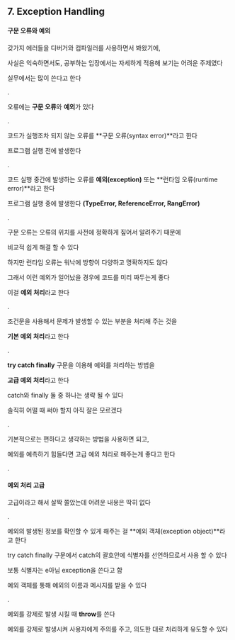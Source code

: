## 7. Exception Handling

#### 구문 오류와 예외

갖가지 에러들을 디버거와 컴파일러를 사용하면서 봐왔기에,

사실은 익숙하면서도, 공부하는 입장에서는 자세하게 적용해 보기는 어려운 주제였다

실무에서는 많이 쓴다고 한다

.

오류에는 **구문 오류**와 **예외**가 있다

.

코드가 실행조차 되지 않는 오류를 **구문 오류(syntax error)**라고 한다

프로그램 실행 전에 발생한다

.

코드 실행 중간에 발생하는 오류를 **예외(exception)** 또는 **런타임 오류(runtime error)**라고 한다

프로그램 실행 중에 발생한다 **(TypeError, ReferenceError, RangError)**

.

구문 오류는 오류의 위치를 사전에 정확하게 짚어서 알려주기 때문에

비교적 쉽게 해결 할 수 있다

하지만 런타임 오류는 워낙에 방향이 다양하고 명확하지도 않다

그래서 이런 예외가 일어났을 경우에 코드를 미리 짜두는게 좋다

이걸 **예외 처리**라고 한다

.

조건문을 사용해서 문제가 발생할 수 있는 부분을 처리해 주는 것을

**기본 예외 처리**라고 한다

.

**try catch finally** 구문을 이용해 예외를 처리하는 방법을

**고급 예외 처리**라고 한다

catch와 finally 둘 중 하나는 생략 될 수 있다

솔직히 어떨 때 써야 할지 아직 잘은 모르겠다

.

기본적으로는 편하다고 생각하는 방법을 사용하면 되고,

예외를 예측하기 힘들다면 고급 예외 처리로 해주는게 좋다고 한다

.

#### 예외 처리 고급

고급이라고 해서 살짝 쫄았는데 어려운 내용은 딱히 없다

.

예외의 발생된 정보를 확인할 수 있게 해주는 걸 **예외 객체(exception object)**라고 한다

try catch finally 구문에서 catch의 괄호안에 식별자를 선언하므로서 사용 할 수 있다

보통 식별자는 e아님 exception을 쓴다고 함

예외 객체를 통해 예외의 이름과 메시지를 받을 수 있다

.

예외를 강제로 발생 시킬 때 **throw**를 쓴다

예외를 강제로 발생시켜 사용자에게 주의를 주고, 의도한 대로 처리하게 유도할 수 있다
